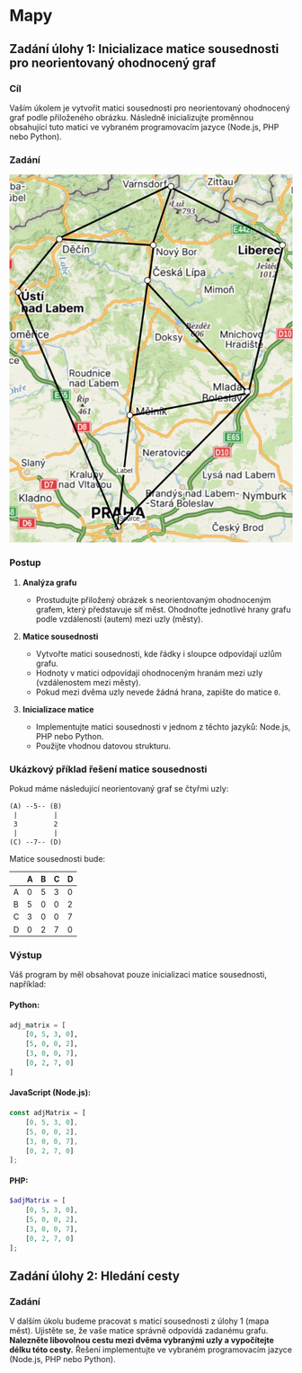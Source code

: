 # Mapy
## Zadání úlohy 1: Inicializace matice sousednosti pro neorientovaný ohodnocený graf

### Cíl
Vaším úkolem je vytvořit matici sousednosti pro neorientovaný ohodnocený graf podle přiloženého obrázku. Následně inicializujte proměnnou obsahující tuto matici ve vybraném programovacím jazyce (Node.js, PHP nebo Python).

### Zadání
![alt text](image.png)

### Postup
1. **Analýza grafu**
   - Prostudujte přiložený obrázek s neorientovaným ohodnoceným grafem, který představuje síť měst. Ohodnoťte jednotlivé hrany grafu podle vzdálenosti (autem) mezi uzly (městy).
   
2. **Matice sousednosti**
   - Vytvořte matici sousednosti, kde řádky i sloupce odpovídají uzlům grafu.
   - Hodnoty v matici odpovídají ohodnoceným hranám mezi uzly (vzdálenostem mezi městy).
   - Pokud mezi dvěma uzly nevede žádná hrana, zapište do matice `0`.
   
3. **Inicializace matice**
   - Implementujte matici sousednosti v jednom z těchto jazyků: Node.js, PHP nebo Python.
   - Použijte vhodnou datovou strukturu.
   
### Ukázkový příklad řešení matice sousednosti
Pokud máme následující neorientovaný graf se čtyřmi uzly:

```
(A) --5-- (B)
 |         |
 3         2
 |         |
(C) --7-- (D)
```

Matice sousednosti bude:

|   | A | B | C | D |
|---|---|---|---|---|
| A | 0 | 5 | 3 | 0 |
| B | 5 | 0 | 0 | 2 |
| C | 3 | 0 | 0 | 7 |
| D | 0 | 2 | 7 | 0 |

### Výstup
Váš program by měl obsahovat pouze inicializaci matice sousednosti, například:

#### Python:
```python
adj_matrix = [
    [0, 5, 3, 0],
    [5, 0, 0, 2],
    [3, 0, 0, 7],
    [0, 2, 7, 0]
]
```

#### JavaScript (Node.js):
```javascript
const adjMatrix = [
    [0, 5, 3, 0],
    [5, 0, 0, 2],
    [3, 0, 0, 7],
    [0, 2, 7, 0]
];
```

#### PHP:
```php
$adjMatrix = [
    [0, 5, 3, 0],
    [5, 0, 0, 2],
    [3, 0, 0, 7],
    [0, 2, 7, 0]
];
```
## Zadání úlohy 2: Hledání cesty
### Zadání
V dalším úkolu budeme pracovat s maticí sousednosti z úlohy 1 (mapa měst). Ujistěte se, že vaše matice správně odpovídá zadanému grafu. **Nalezněte libovolnou cestu mezi dvěma vybranými uzly a vypočítejte délku této cesty.** Řešení implementujte ve vybraném programovacím jazyce (Node.js, PHP nebo Python).

